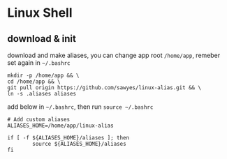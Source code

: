 # Linux Shell

## download & init

download and make aliases, you can change app root `/home/app`, remeber set again in `~/.bashrc`

```
mkdir -p /home/app && \
cd /home/app && \
git pull origin https://github.com/sawyes/linux-alias.git && \
ln -s .aliases aliases
```

add below in `~/.bashrc`, then run `source ~/.bashrc`

```
# Add custom aliases
ALIASES_HOME=/home/app/linux-alias

if [ -f ${ALIASES_HOME}/aliases ]; then
        source ${ALIASES_HOME}/aliases
fi
```














